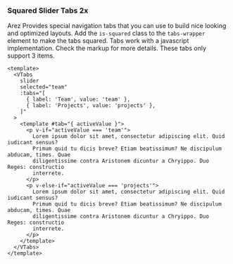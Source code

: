 ### Squared Slider Tabs 2x

Arez Provides special navigation tabs that you can use to build nice
looking and optimized layouts. Add the `is-squared` class to
the `tabs-wrapper` element to make the tabs squared.
Tabs work with a javascript implementation. Check the markup for more details.
These tabs only support 3 items.

<!--code-->

```vue
<template>
  <VTabs
    slider
    selected="team"
    :tabs="[
      { label: 'Team', value: 'team' },
      { label: 'Projects', value: 'projects' },
    ]"
  >
    <template #tab="{ activeValue }">
      <p v-if="activeValue === 'team'">
        Lorem ipsum dolor sit amet, consectetur adipiscing elit. Quid iudicant sensus?
        Primum quid tu dicis breve? Etiam beatissimum? Ne discipulum abducam, times. Quae
        diligentissime contra Aristonem dicuntur a Chryippo. Duo Reges: constructio
        interrete.
      </p>
      <p v-else-if="activeValue === 'projects'">
        Lorem ipsum dolor sit amet, consectetur adipiscing elit. Quid iudicant sensus?
        Primum quid tu dicis breve? Etiam beatissimum? Ne discipulum abducam, times. Quae
        diligentissime contra Aristonem dicuntur a Chryippo. Duo Reges: constructio
        interrete.
      </p>
    </template>
  </VTabs>
</template>
```

<!--/code-->

<!--example-->

<VTabs slider selected="team" :tabs="[{ label: 'Team', value: 'team' },{ label: 'Projects', value: 'projects' }]">
  <template #tab="{ activeValue }">
    <p v-if="activeValue === 'team'">
      Lorem ipsum dolor sit amet, consectetur adipiscing elit.
      Quid iudicant sensus? Primum quid tu dicis breve? Etiam
      beatissimum? Ne discipulum abducam, times. Quae
      diligentissime contra Aristonem dicuntur a Chryippo. Duo
      Reges: constructio interrete.
    </p>
    <p v-else-if="activeValue === 'projects'">
      Lorem ipsum dolor sit amet, consectetur adipiscing elit.
      Quid iudicant sensus? Primum quid tu dicis breve? Etiam
      beatissimum? Ne discipulum abducam, times. Quae
      diligentissime contra Aristonem dicuntur a Chryippo. Duo
      Reges: constructio interrete.
    </p>
  </template>
</VTabs>

<!--/example-->
